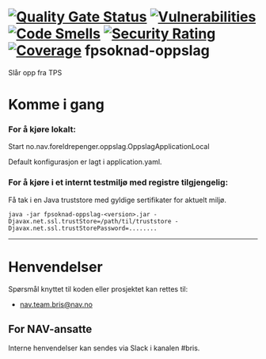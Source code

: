 [![Quality Gate Status](https://sonarcloud.io/api/project_badges/measure?project=navikt_fpsoknad-oppslag&metric=alert_status)](https://sonarcloud.io/summary/new_code?id=navikt_fpsoknad-oppslag)
[![Vulnerabilities](https://sonarcloud.io/api/project_badges/measure?project=navikt_fpsoknad-oppslag&metric=vulnerabilities)](https://sonarcloud.io/summary/new_code?id=navikt_fpsoknad-oppslag)
[![Code Smells](https://sonarcloud.io/api/project_badges/measure?project=navikt_fpsoknad-oppslag&metric=code_smells)](https://sonarcloud.io/summary/new_code?id=navikt_fpsoknad-oppslag)
[![Security Rating](https://sonarcloud.io/api/project_badges/measure?project=navikt_fpsoknad-oppslag&metric=security_rating)](https://sonarcloud.io/summary/new_code?id=navikt_fpsoknad-oppslag)
[![Coverage](https://sonarcloud.io/api/project_badges/measure?project=navikt_fpsoknad-oppslag&metric=coverage)](https://sonarcloud.io/summary/new_code?id=navikt_fpsoknad-oppslag)
fpsoknad-oppslag
================

Slår opp fra TPS

# Komme i gang

### For å kjøre lokalt:

Start no.nav.foreldrepenger.oppslag.OppslagApplicationLocal

Default konfigurasjon er lagt i application.yaml.

### For å kjøre i et internt testmiljø med registre tilgjengelig: 
 
Få tak i en Java truststore med gyldige sertifikater for aktuelt miljø.

`java -jar fpsoknad-oppslag-<version>.jar -Djavax.net.ssl.trustStore=/path/til/truststore -Djavax.net.ssl.trustStorePassword=........`

---  

# Henvendelser

Spørsmål knyttet til  koden eller prosjektet kan rettes til:

* nav.team.bris@nav.no

## For NAV-ansatte

Interne henvendelser kan sendes via Slack i kanalen #bris.
